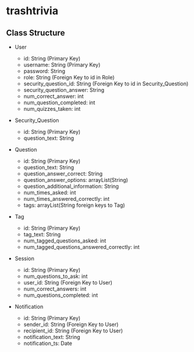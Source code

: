 # trashtrivia

## Class Structure

* User
    * id: String (Primary Key)
    * username: String (Primary Key)
    * password: String
    * role: String (Foreign Key to id in Role)
    * security_question_id: String (Foreign Key to id in Security_Question)
    * security_question_answer: String
    * num_correct_answer: int
    * num_question_completed: int
    * num_quizzes_taken: int
    
* Security_Question
    * id: String (Primary Key)
    * question_text: String
    
* Question
    * id: String (Primary Key)
    * question_text: String
    * question_answer_correct: String
    * question_answer_options: arrayList(String)
    * question_additional_information: String
    * num_times_asked: int  
    * num_times_answered_correctly: int
    * tags: arrayList(String foreign keys to Tag)
 
* Tag
    * id: String (Primary Key)
    * tag_text: String
    * num_tagged_questions_asked: int
    * num_tagged_questions_answered_correctly: int
    
* Session
    * id: String (Primary Key)
    * num_questions_to_ask: int
    * user_id: String (Foreign Key to User)
    * num_correct_answers: int
    * num_questions_completed: int

* Notification
    * id: String (Primary Key)
    * sender_id: String (Foreign Key to User) 
    * recipient_id: String (Foreign Key to User)
    * notification_text: String
    * notification_ts: Date
    

